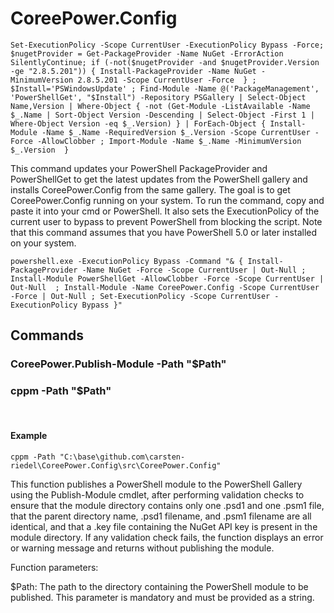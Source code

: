 # CoreePower.Config


```
Set-ExecutionPolicy -Scope CurrentUser -ExecutionPolicy Bypass -Force; $nugetProvider = Get-PackageProvider -Name NuGet -ErrorAction SilentlyContinue; if (-not($nugetProvider -and $nugetProvider.Version -ge "2.8.5.201")) { Install-PackageProvider -Name NuGet -MinimumVersion 2.8.5.201 -Scope CurrentUser -Force  } ;
$Install='PSWindowsUpdate' ; Find-Module -Name @('PackageManagement', 'PowerShellGet', "$Install") -Repository PSGallery | Select-Object Name,Version | Where-Object { -not (Get-Module -ListAvailable -Name $_.Name | Sort-Object Version -Descending | Select-Object -First 1 | Where-Object Version -eq $_.Version) } | ForEach-Object { Install-Module -Name $_.Name -RequiredVersion $_.Version -Scope CurrentUser -Force -AllowClobber ; Import-Module -Name $_.Name -MinimumVersion $_.Version  }
```

This command updates your PowerShell PackageProvider and PowerShellGet to get the latest updates from the PowerShell gallery and installs CoreePower.Config from the same gallery. The goal is to get CoreePower.Config running on your system. To run the command, copy and paste it into your cmd or PowerShell. It also sets the ExecutionPolicy of the current user to bypass to prevent PowerShell from blocking the script.
Note that this command assumes that you have PowerShell 5.0 or later installed on your system.

```
powershell.exe -ExecutionPolicy Bypass -Command "& { Install-PackageProvider -Name NuGet -Force -Scope CurrentUser | Out-Null ; Install-Module PowerShellGet -AllowClobber -Force -Scope CurrentUser | Out-Null  ; Install-Module -Name CoreePower.Config -Scope CurrentUser -Force | Out-Null ; Set-ExecutionPolicy -Scope CurrentUser -ExecutionPolicy Bypass }"
```


## Commands

### CoreePower.Publish-Module -Path "$Path" 
### cppm -Path "$Path"
<br>

#### Example
```
cppm -Path "C:\base\github.com\carsten-riedel\CoreePower.Config\src\CoreePower.Config"
```

This function publishes a PowerShell module to the PowerShell Gallery using the Publish-Module cmdlet, after performing validation checks to ensure that the module directory contains only one .psd1 and one .psm1 file, that the parent directory name, .psd1 filename, and .psm1 filename are all identical, and that a .key file containing the NuGet API key is present in the module directory. If any validation check fails, the function displays an error or warning message and returns without publishing the module.

Function parameters:

$Path: The path to the directory containing the PowerShell module to be published. This parameter is mandatory and must be provided as a string.
